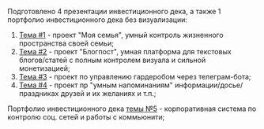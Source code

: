 Подготовлено 4 презентации инвестиционного дека, а также 1 портфолио инвестиционного дека без визуализации:

1) [Тема #1](./Моя_Семья_Организация_Семейной_Жизни.pdf) - проект "Моя семья", умный контроль жизненного пространства своей семьи;
2) [Тема #2](./Blogpost.pdf) - проект "Блогпост", умная платформа для текстовых блогов/статей с полным контролем визуала и сильной монетизацией;
3) [Тема #3](./Telegram_бот_для_управления_гардеробом.pdf) - проект по управлению гардеробом через телеграм-бота;
4) [Тема #4](./Презентация%20тема%205.pdf) - проект пр "умным напоминаниям" информации/досье/праздниках друзей и их желаниях и т.п.; 

Портфолио инвестиционного дека [темы №5](./Инвестиционный%20дек%20темы%20№3.pdf) - корпоративная система по контролю соц. сетей и работы с коммьюнити;